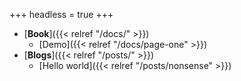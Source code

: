 +++
headless = true
+++

- [**Book**]({{< relref "/docs/" >}})
  - [Demo]({{< relref "/docs/page-one" >}})
- [**Blogs**]({{< relref "/posts/" >}})
  - [Hello world]({{< relref "/posts/nonsense" >}})
